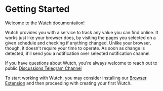 # Getting Started

Welcome to the [Wutch](https://wutch.net) documentation!

Wutch provides you with a service to track any value you can find online. It works just like your browser does, by visiting the pages
you selected on a given schedule and checking if anything changed. Unlike your browser, though, it doesn't require your time to operate. As soon as change is detected, it'll send you a notification over selected notification channel.

If you have questions about Wutch, you're always welcome to reach out to public [Discussions Telegram Channel](https://t.me/wutch_discussions)

To start working with Wutch, you may consider installing our [Browser Extension](https://wutch.net/docs/chrome-extension) and then proceeding with creating your first Wutch.
